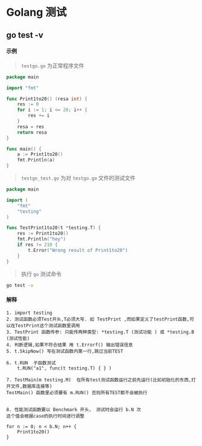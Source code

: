 # Golang 测试

## go test -v

#### 示例

> `testgo.go` 为正常程序文件

```go
package main

import "fmt"

func Print1to20() (resa int) {
    res := 0
    for i := 1; i <= 20; i++ {
        res += i
    }
    resa = res
    return resa
}

func main() {
    a := Print1to20()
    fmt.Println(a)
}
```

>  `testgo_test.go` 为对 `testgo.go` 文件的测试文件

```go
package main

import (
    "fmt"
    "testing"
)

func TestPrint1to20(t *testing.T) {
    res := Print1to20()
    fmt.Println("hey")
    if res != 210 {
        t.Error("Wrong result of Print1to20")
    }
}
```

>  执行 `go` 测试命令

```bash
go test -v
```

####  解释

```text
1. import testing
2. 测试函数必须Test开头,T必须大写. 如 TestPrint ,而如果定义了testPrint函数,可以在TestPrint这个测试函数里调用
3. TestPrint 函数传参: 只能传两种类型: *testing.T (测试功能 ) 或 *testing.B  (测试性能)
4. 判断逻辑,如果不符合结果 用 t.Errorf() 输出错误信息
5. t.SkipNow() 写在测试函数内第一行,跳过当前TEST

6. t.RUN  子函数测试
    t.RUN("a1", func(t testing.T) { } )

7. TestMain(m testing.M)  在所有test测试函数运行之前先运行(比如初始化的东西,打开文件,数据库连接等)
TestMain() 函数里必须要有 m.RUN() 否则所有TEST都不会被执行


8. 性能测试函数要以 Benchmark 开头， 测试时会运行 b.N 次
这个值会根据case的执行时间进行调整

for n := 0; n < b.N; n++ {
    Print1to20()
}
```

